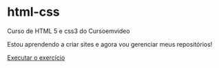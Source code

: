 # html-css
 Curso de HTML 5 e css3 do Cursoemvideo

Estou aprendendo a criar sites e agora vou gerenciar meus repositórios!

<a href="https://LaraNicolaus.github.io/html-css/exerciozinho/ex001/index.html"> Executar o exercício </a>